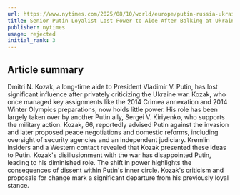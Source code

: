 ```yaml
---
url: https://www.nytimes.com/2025/08/10/world/europe/putin-russia-ukraine-war-dmitri-kozak.html
title: Senior Putin Loyalist Lost Power to Aide After Balking at Ukraine War
publisher: nytimes
usage: rejected
initial_rank: 3
---
```

## Article summary
Dmitri N. Kozak, a long-time aide to President Vladimir V. Putin, has lost significant influence after privately criticizing the Ukraine war. Kozak, who once managed key assignments like the 2014 Crimea annexation and 2014 Winter Olympics preparations, now holds little power. His role has been largely taken over by another Putin ally, Sergei V. Kiriyenko, who supports the military action. Kozak, 66, reportedly advised Putin against the invasion and later proposed peace negotiations and domestic reforms, including oversight of security agencies and an independent judiciary. Kremlin insiders and a Western contact revealed that Kozak presented these ideas to Putin. Kozak's disillusionment with the war has disappointed Putin, leading to his diminished role. The shift in power highlights the consequences of dissent within Putin's inner circle. Kozak's criticism and proposals for change mark a significant departure from his previously loyal stance.

